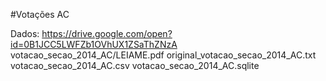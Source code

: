 
#Votações AC

Dados: https://drive.google.com/open?id=0B1JCC5LWFZb1OVhUX1ZSaThZNzA
    votacao_secao_2014_AC/LEIAME.pdf
    original_votacao_secao_2014_AC.txt
    votacao_secao_2014_AC.csv
    votacao_secao_2014_AC.sqlite



